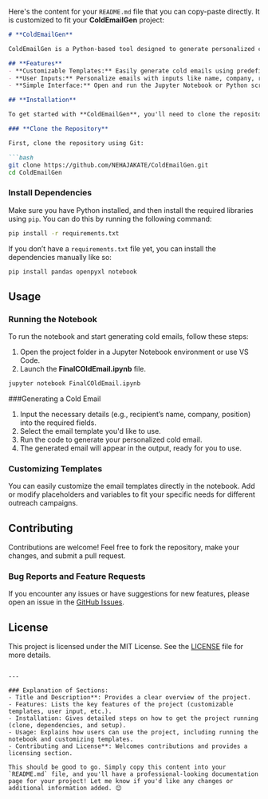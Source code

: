 Here's the content for your `README.md` file that you can copy-paste directly. It is customized to fit your **ColdEmailGen** project:

```markdown
# **ColdEmailGen**

ColdEmailGen is a Python-based tool designed to generate personalized cold emails. This tool simplifies the process of creating effective outreach emails for various purposes like sales, networking, and marketing. It leverages templates and user inputs to generate dynamic, customizable cold emails.

## **Features**
- **Customizable Templates:** Easily generate cold emails using predefined templates.
- **User Inputs:** Personalize emails with inputs like name, company, role, etc.
- **Simple Interface:** Open and run the Jupyter Notebook or Python script to get started quickly.

## **Installation**

To get started with **ColdEmailGen**, you'll need to clone the repository and install the required dependencies. Follow the steps below to set up the project.

### **Clone the Repository**

First, clone the repository using Git:

```bash
git clone https://github.com/NEHAJAKATE/ColdEmailGen.git
cd ColdEmailGen
```

### **Install Dependencies**

Make sure you have Python installed, and then install the required libraries using `pip`. You can do this by running the following command:

```bash
pip install -r requirements.txt
```

If you don’t have a `requirements.txt` file yet, you can install the dependencies manually like so:

```bash
pip install pandas openpyxl notebook
```

## **Usage**

### **Running the Notebook**

To run the notebook and start generating cold emails, follow these steps:

1. Open the project folder in a Jupyter Notebook environment or use VS Code.
2. Launch the **FinalCOldEmail.ipynb** file.

```bash
jupyter notebook FinalCOldEmail.ipynb
```

###Generating a Cold Email

1. Input the necessary details (e.g., recipient’s name, company, position) into the required fields.
2. Select the email template you'd like to use.
3. Run the code to generate your personalized cold email.
4. The generated email will appear in the output, ready for you to use.

### Customizing Templates

You can easily customize the email templates directly in the notebook. Add or modify placeholders and variables to fit your specific needs for different outreach campaigns.

## Contributing

Contributions are welcome! Feel free to fork the repository, make your changes, and submit a pull request.

### Bug Reports and Feature Requests

If you encounter any issues or have suggestions for new features, please open an issue in the [GitHub Issues](https://github.com/NEHAJAKATE/ColdEmailGen/issues).

## License

This project is licensed under the MIT License. See the [LICENSE](LICENSE) file for more details.

```

---

### Explanation of Sections:
- Title and Description**: Provides a clear overview of the project.
- Features: Lists the key features of the project (customizable templates, user input, etc.).
- Installation: Gives detailed steps on how to get the project running (clone, dependencies, and setup).
- Usage: Explains how users can use the project, including running the notebook and customizing templates.
- Contributing and License**: Welcomes contributions and provides a licensing section.

This should be good to go. Simply copy this content into your `README.md` file, and you'll have a professional-looking documentation page for your project! Let me know if you'd like any changes or additional information added. 😊
